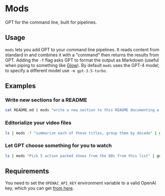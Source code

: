 # Mods

GPT for the command line, built for pipelines.

## Usage

`mods` lets you add GPT to your command line pipelines. It reads content from
standard in and combines it with a "command" then returns the results from GPT.
Adding the `-f` flag asks GPT to format the output as Markdown (useful when
piping to something like [Glow](https://github.com/charmbracelet/glow)). By
default `mods` uses the GPT-4 model, to specify a different model use `-m
gpt-3.5-turbo`.

## Examples

### Write new sections for a README

```bash
cat README.md | mods "write a new section to this README documenting a pdf sharing feature"
```

### Editorialize your video files

```bash
ls | mods -f "summarize each of these titles, group them by decade" | glow

```

### Let GPT choose something for you to watch

```bash
ls | mods "Pick 5 action packed shows from the 80s from this list" | gum choose | xargs vlc

```

## Requirements

You need to set the `OPENAI_API_KEY` environment variable to a valid OpenAI
key, which you can get [from
here](https://platform.openai.com/account/api-keys).
